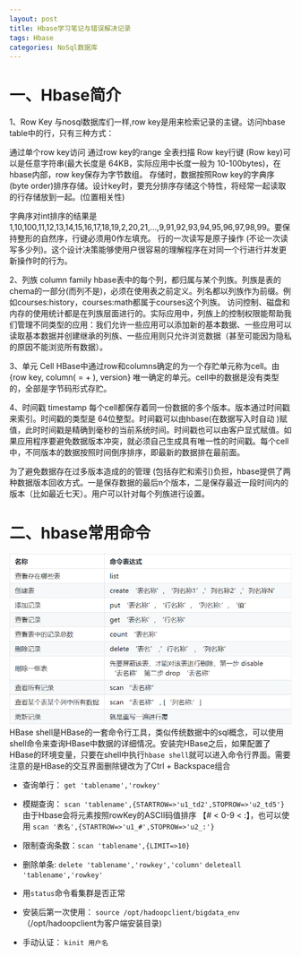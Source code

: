 ```yaml
---
layout: post
title: Hbase学习笔记与错误解决记录
tags: Hbase
categories: NoSql数据库
---
```


# 一、Hbase简介
1、Row Key
与nosql数据库们一样,row key是用来检索记录的主键。访问hbase table中的行，只有三种方式：

通过单个row key访问
通过row key的range
全表扫描
Row key行键 (Row key)可以是任意字符串(最大长度是 64KB，实际应用中长度一般为 10-100bytes)，在hbase内部，row key保存为字节数组。
存储时，数据按照Row key的字典序(byte order)排序存储。设计key时，要充分排序存储这个特性，将经常一起读取的行存储放到一起。(位置相关性)

字典序对int排序的结果是1,10,100,11,12,13,14,15,16,17,18,19,2,20,21,…,9,91,92,93,94,95,96,97,98,99。要保持整形的自然序，行键必须用0作左填充。
行的一次读写是原子操作 (不论一次读写多少列)。这个设计决策能够使用户很容易的理解程序在对同一个行进行并发更新操作时的行为。

2、列族 column family
hbase表中的每个列，都归属与某个列族。列族是表的chema的一部分(而列不是)，必须在使用表之前定义。列名都以列族作为前缀。例如courses:history，courses:math都属于courses这个列族。
访问控制、磁盘和内存的使用统计都是在列族层面进行的。实际应用中，列族上的控制权限能帮助我们管理不同类型的应用：我们允许一些应用可以添加新的基本数据、一些应用可以读取基本数据并创建继承的列族、一些应用则只允许浏览数据（甚至可能因为隐私的原因不能浏览所有数据）。

3、单元 Cell
HBase中通过row和columns确定的为一个存贮单元称为cell。由{row key, column( =<family> + <label>), version} 唯一确定的单元。cell中的数据是没有类型的，全部是字节码形式存贮。

4、时间戳 timestamp
每个cell都保存着同一份数据的多个版本。版本通过时间戳来索引。时间戳的类型是 64位整型。时间戳可以由hbase(在数据写入时自动 )赋值，此时时间戳是精确到毫秒的当前系统时间。时间戳也可以由客户显式赋值。如果应用程序要避免数据版本冲突，就必须自己生成具有唯一性的时间戳。每个cell中，不同版本的数据按照时间倒序排序，即最新的数据排在最前面。

为了避免数据存在过多版本造成的的管理 (包括存贮和索引)负担，hbase提供了两种数据版本回收方式。一是保存数据的最后n个版本，二是保存最近一段时间内的版本（比如最近七天）。用户可以针对每个列族进行设置。

# 二、hbase常用命令
![hbase常用命令](./images/clipboard.png)
HBase shell是HBase的一套命令行工具，类似传统数据中的sql概念，可以使用shell命令来查询HBase中数据的详细情况。安装完HBase之后，如果配置了HBase的环境变量，只要在shell中执行`hbase shell`就可以进入命令行界面。需要注意的是HBase的交互界面删除键改为了Ctrl + Backspace组合


* 查询单行： `get 'tablename','rowkey'`

* 模糊查询： `scan 'tablename',{STARTROW=>'u1_td2',STOPROW=>'u2_td5'}`
由于Hbase会将元素按照rowKey的ASCII码值排序 【# < 0-9 < :】，也可以使用 
`scan '表名',{STARTROW=>'u1_#',STOPROW=>'u2_:'}`

* 限制查询条数：`scan 'tablename',{LIMIT=>10}`

* 删除单条: `delete 'tablename','rowkey','column'`
				`deleteall 'tablename','rowkey'`
* 用`status`命令看集群是否正常




* 安装后第一次使用：	`source /opt/hadoopclient/bigdata_env`（/opt/hadoopclient为客户端安装目录)
* 手动认证： `kinit 用户名`